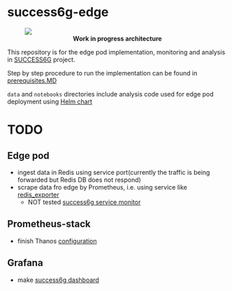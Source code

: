 # success6g-edge

<figure>
<img src="https://github.com/5uperpalo/success6g-edge/tree/main/img/success6g_edge_architecture.png"/>
<figcaption align = "center"><b>Work in progress architecture</b></figcaption>
</figure>

This repository is for the edge pod implementation, monitoring and analysis in [SUCCESS6G](https://success-6g-project.cttc.es/) project.

Step by step procedure to run the implementation can be found in [prerequisites.MD](https://github.com/5uperpalo/success6g-edge/prerequisites.MD)

`data` and `notebooks` directories include analysis code used for edge pod deployment using [Helm chart](https://github.com/5uperpalo/success6g-edge-helm-chart)

# TODO

## Edge pod
* ingest data in Redis using service port(currently the traffic is being forwarded but Redis DB does not respond)
* scrape data fro edge by Prometheus, i.e. using service like [redis_exporter](https://github.com/5uperpalo/success6g-edge/configs/prometheus_kepler_service_monitor.yaml)
  * NOT tested [success6g service monitor](https://github.com/5uperpalo/success6g-edge/prometheus_success6g_edge_service_monitor.yaml)

## Prometheus-stack
* finish Thanos [configuration](https://github.com/5uperpalo/success6g-edge/configs/prometheus_stack.yaml)

## Grafana
* make [success6g dashboard](https://github.com/5uperpalo/success6g-edge/configs/success6g_dashboard.json)
